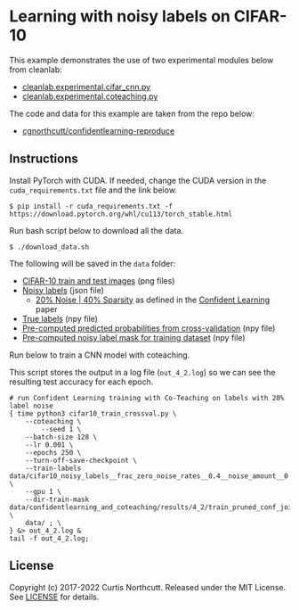 # Learning with noisy labels on CIFAR-10

This example demonstrates the use of two experimental modules below from cleanlab:

- [cleanlab.experimental.cifar_cnn.py](https://github.com/cleanlab/cleanlab/blob/master/cleanlab/experimental/cifar_cnn.py)
- [cleanlab.experimental.coteaching.py](https://github.com/cleanlab/cleanlab/blob/master/cleanlab/experimental/coteaching.py)

The code and data for this example are taken from the repo below:

- [cgnorthcutt/confidentlearning-reproduce](https://github.com/cgnorthcutt/confidentlearning-reproduce/tree/master/cifar10)

## Instructions

Install PyTorch with CUDA. If needed, change the CUDA version in the `cuda_requirements.txt` file and the link below.

```console
$ pip install -r cuda_requirements.txt -f https://download.pytorch.org/whl/cu113/torch_stable.html
```

Run bash script below to download all the data.

```console
$ ./download_data.sh
```

The following will be saved in the `data` folder:

- [CIFAR-10 train and test images](https://github.com/cgnorthcutt/confidentlearning-reproduce/tree/master/cifar10/dataset) (png files)
- [Noisy labels](https://github.com/cgnorthcutt/confidentlearning-reproduce/raw/master/cifar10/cifar10_noisy_labels/cifar10_noisy_labels__frac_zero_noise_rates__0.4__noise_amount__0.2.json) (json file)
  - [20% Noise | 40% Sparsity](https://github.com/cgnorthcutt/confidentlearning-reproduce) as defined in the [Confident Learning](https://arxiv.org/pdf/1911.00068.pdf) paper
- [True labels](https://github.com/cleanlab/examples/raw/master/cifar10/cifar10_true_uncorrupted_labels.npy) (npy file)
- [Pre-computed predicted probabilities from cross-validation](https://github.com/cgnorthcutt/confidentlearning-reproduce/raw/master/cifar10/cifar10_noisy_labels__frac_zero_noise_rates__0_4__noise_amount__0_2/cifar10__train__model_resnet50__pyx.npy) (npy file)
- [Pre-computed noisy label mask for training dataset](https://github.com/cgnorthcutt/confidentlearning-reproduce/raw/master/cifar10/confidentlearning_and_coteaching/results/4_2/train_pruned_conf_joint_only/train_mask.npy) (npy file)

Run below to train a CNN model with coteaching.

This script stores the output in a log file (`out_4_2.log`) so we can see the resulting test accuracy for each epoch.

```console
# run Confident Learning training with Co-Teaching on labels with 20% label noise
{ time python3 cifar10_train_crossval.py \
	--coteaching \
    	--seed 1 \
	--batch-size 128 \
	--lr 0.001 \
	--epochs 250 \
	--turn-off-save-checkpoint \
	--train-labels data/cifar10_noisy_labels__frac_zero_noise_rates__0.4__noise_amount__0.2.json \
	--gpu 1 \
	--dir-train-mask data/confidentlearning_and_coteaching/results/4_2/train_pruned_conf_joint_only/train_mask.npy \
	data/ ; \
} &> out_4_2.log &
tail -f out_4_2.log;
```

## License

Copyright (c) 2017-2022 Curtis Northcutt. Released under the MIT License. See [LICENSE](https://github.com/cgnorthcutt/cleanlab/blob/master/LICENSE) for details.
